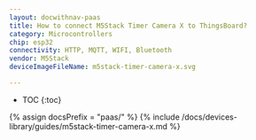 ```yaml
---
layout: docwithnav-paas
title: How to connect M5Stack Timer Camera X to ThingsBoard?
category: Microcontrollers
chip: esp32
connectivity: HTTP, MQTT, WIFI, Bluetooth
vendor: M5Stack
deviceImageFileName: m5stack-timer-camera-x.svg

---
```


* TOC
{:toc}

{% assign docsPrefix = "paas/" %}
{% include /docs/devices-library/guides/m5stack-timer-camera-x.md %}
